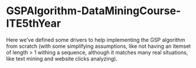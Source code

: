 # GSPAlgorithm-DataMiningCourse-ITE5thYear
Here we've defined some drivers to help implementing the GSP algorithm from scratch (with some simplifying assumptions, like not having an itemset of length > 1 withing a sequence, although it matches many real situations, like text mining and website clicks analyzing).
